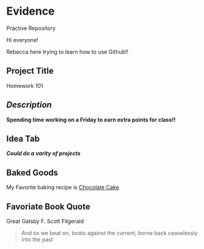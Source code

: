 # Evidence
Practive Repository 

Hi everyone! 

Rebecca here trying to learn how to use Github!!

## Project Title
Homework 101

## *Description* 
**Spending time working on a Friday to earn extra points for class!!**

## Idea Tab
***Could do a varity of projects***

## Baked Goods 
My Favorite baking recipe is [Chocolate Cake](https://www.allrecipes.com/recipe/17981/one-bowl-chocolate-cake-iii/)

## Favoriate Book Quote 

Great Gatsby F. Scott Fitgerald

>And so we beat on, boats against the current, borne back ceaselessly into the past
